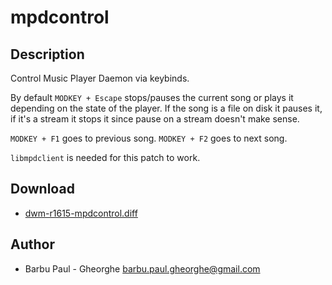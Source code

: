 mpdcontrol
==========

Description
-----------
Control Music Player Daemon via keybinds.

By default `MODKEY + Escape` stops/pauses the current song or plays it
depending on the state of the player. If the song is a file on disk it pauses
it, if it's a stream it stops it since pause on a stream doesn't make sense.

`MODKEY + F1` goes to previous song.
`MODKEY + F2` goes to next song.

`libmpdclient` is needed for this patch to work.

Download
--------
* [dwm-r1615-mpdcontrol.diff](dwm-r1615-mpdcontrol.diff)

Author
------
* Barbu Paul - Gheorghe <barbu.paul.gheorghe@gmail.com>
